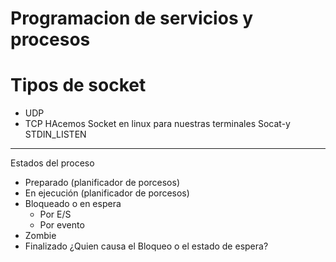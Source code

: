 # Programacion de servicios y procesos
# Tipos de socket
  - UDP
  - TCP
HAcemos Socket en linux para nuestras terminales
Socat-y STDIN_LISTEN

<hr>

Estados del proceso
  - Preparado (planificador de porcesos)
  - En ejecución (planificador de porcesos)
  - Bloqueado o en espera
      - Por E/S
      - Por evento
  - Zombie
  - Finalizado
¿Quien causa el Bloqueo o el estado de espera?
